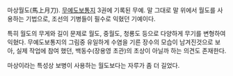 마상월도(馬上月刀).
[무예도보통지](%EB%AC%B4%EC%98%88%EB%8F%84%EB%B3%B4%ED%86%B5%EC%A7%80.md) 3권에 기록된
무예. 말 그대로 말 위에서 월도를 사용하는 기법으로, 조선의 기병들이 필수로 익혔던 기예이다.

특히 월도의 무게와 길이 문제로 월도, 중월도, 청룡도 등으로 다양하게 무기를 변형하여 익혔다. 무예도보통지의 그림중 유일하게 수염을 기른
장수의 모습이 남겨진것으로 보아, 실제 작업에 참여 했던, 백동수(장용영 초관)의 초상이 아닐까 하는 의견도 존재한다.  

마상이라는 특성상 보병이 사용하는 월도보다는 자루가 좀 더 길었다.  

